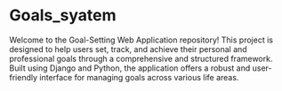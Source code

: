 # Goals_syatem
Welcome to the Goal-Setting Web Application repository! This project is designed to help users set, track, and achieve their personal and professional goals through a comprehensive and structured framework. Built using Django and Python, the application offers a robust and user-friendly interface for managing goals across various life areas.
